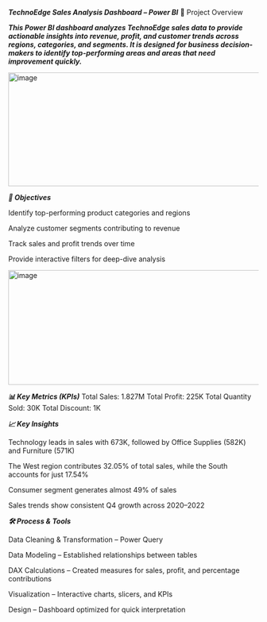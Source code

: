 ***TechnoEdge Sales Analysis Dashboard – Power BI***
📌 Project Overview

***This Power BI dashboard analyzes TechnoEdge sales data to provide actionable insights into revenue, profit, and customer trends across regions, categories, and segments.
It is designed for business decision-makers to identify top-performing areas and areas that need improvement quickly.***

<img width="578" height="229" alt="image" src="https://github.com/user-attachments/assets/89926917-2fd3-49d2-a0dc-1ec7e4393812" />


***🎯 Objectives***

Identify top-performing product categories and regions

Analyze customer segments contributing to revenue

Track sales and profit trends over time

Provide interactive filters for deep-dive analysis


<img width="580" height="231" alt="image" src="https://github.com/user-attachments/assets/eab39e95-6b92-407d-96ca-d62eeddf70da" />



***📊 Key Metrics (KPIs)***
Total Sales: 1.827M
Total Profit: 225K
Total Quantity Sold: 30K
Total Discount: 1K



***📈 Key Insights***

Technology leads in sales with 673K, followed by Office Supplies (582K) and Furniture (571K)

The West region contributes 32.05% of total sales, while the South accounts for just 17.54%

Consumer segment generates almost 49% of sales

Sales trends show consistent Q4 growth across 2020–2022




***🛠 Process & Tools***

Data Cleaning & Transformation – Power Query

Data Modeling – Established relationships between tables

DAX Calculations – Created measures for sales, profit, and percentage contributions

Visualization – Interactive charts, slicers, and KPIs

Design – Dashboard optimized for quick interpretation

